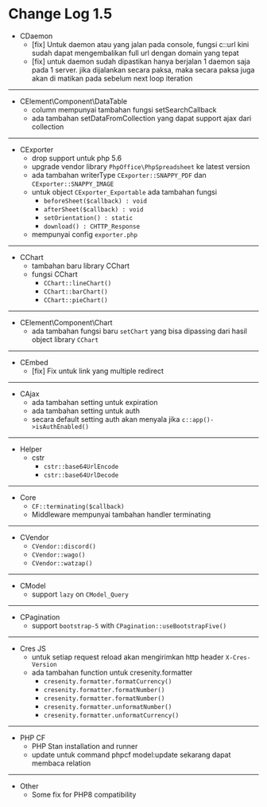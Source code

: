 # Change Log 1.5


- CDaemon
  - [fix] Untuk daemon atau yang jalan pada console, fungsi c::url kini sudah dapat mengembalikan full url dengan domain yang tepat
  - [fix] untuk daemon sudah dipastikan hanya berjalan 1 daemon saja pada 1 server. jika dijalankan secara paksa, maka secara paksa juga akan di matikan pada sebelum next loop iteration
---
- CElement\Component\DataTable
  - column mempunyai tambahan fungsi setSearchCallback
  - ada tambahan setDataFromCollection yang dapat support ajax dari collection
---
- CExporter
  - drop support untuk php 5.6
  - upgrade vendor library `PhpOffice\PhpSpreadsheet` ke latest version
  - ada tambahan writerType `CExporter::SNAPPY_PDF` dan `CExporter::SNAPPY_IMAGE`
  - untuk object `CExporter_Exportable` ada tambahan fungsi
    - `beforeSheet($callback) : void`
    - `afterSheet($callback) : void`
    - `setOrientation() : static`
    - `download() : CHTTP_Response`
  - mempunyai config `exporter.php`
---
- CChart
  - tambahan baru library CChart
  - fungsi CChart
    - `CChart::lineChart()`
    - `CChart::barChart()`
    - `CChart::pieChart()`
---
- CElement\Component\Chart
  - ada tambahan fungsi baru `setChart` yang bisa dipassing dari hasil object library `CChart`
---
- CEmbed
  - [fix] Fix untuk link yang multiple redirect
---
- CAjax
  - ada tambahan setting untuk expiration
  - ada tambahan setting untuk auth
  - secara default setting auth akan menyala jika `c::app()->isAuthEnabled()`
---
- Helper
  - cstr
    - `cstr::base64UrlEncode`
    - `cstr::base64UrlDecode`
---
- Core
  - `CF::terminating($callback)`
  - Middleware mempunyai tambahan handler terminating
---
- CVendor
  - `CVendor::discord()`
  - `CVendor::wago()`
  - `CVendor::watzap()`
---
- CModel
  - support `lazy` on `CModel_Query`
---
- CPagination
  - support `bootstrap-5` with `CPagination::useBootstrapFive()`
---
- Cres JS
  - untuk setiap request reload akan mengirimkan http header `X-Cres-Version`
  - ada tambahan function untuk cresenity.formatter
    - `cresenity.formatter.formatCurrency()`
    - `cresenity.formatter.formatNumber()`
    - `cresenity.formatter.formatNumber()`
    - `cresenity.formatter.unformatNumber()`
    - `cresenity.formatter.unformatCurrency()`
---
- PHP CF
  - PHP Stan installation and runner
  - update untuk command phpcf model:update sekarang dapat membaca relation
---
- Other
  - Some fix for PHP8 compatibility
